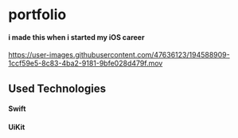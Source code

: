 # portfolio
#### i made this when i started my iOS career

https://user-images.githubusercontent.com/47636123/194588909-1ccf59e5-8c83-4ba2-9181-9bfe028d479f.mov

## Used Technologies
#### Swift
#### UiKit

